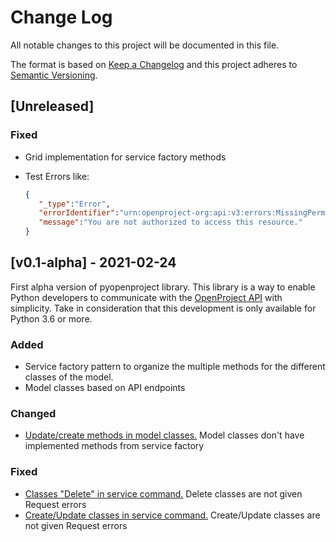 # Change Log

All notable changes to this project will be documented in this file.

The format is based on [Keep a Changelog](http://keepachangelog.com/)
and this project adheres to [Semantic Versioning](http://semver.org/).

## [Unreleased]

### Fixed

- Grid implementation for service factory methods
- Test Errors like:

  ```json
  {
     "_type":"Error",
     "errorIdentifier":"urn:openproject-org:api:v3:errors:MissingPermission",
     "message":"You are not authorized to access this resource."
  }
  ```

## [v0.1-alpha] - 2021-02-24

First alpha version of pyopenproject library. This library is a way to enable Python developers to communicate with
the [OpenProject API](https://docs.openproject.org/api/) with simplicity. Take in consideration that this development is
only available for Python 3.6 or more.

### Added

- Service factory pattern to organize the multiple methods for the different classes of the model.
- Model classes based on API endpoints

### Changed

- [Update/create methods in model classes.](https://github.com/Flying-Free/pyopenproject/issues/2)
  Model classes don't have implemented methods from service factory

### Fixed

- [Classes "Delete" in service command.](https://github.com/Flying-Free/pyopenproject/issues/3)
  Delete classes are not given Request errors
- [Create/Update classes in service command.](https://github.com/Flying-Free/pyopenproject/issues/1)
  Create/Update classes are not given Request errors

